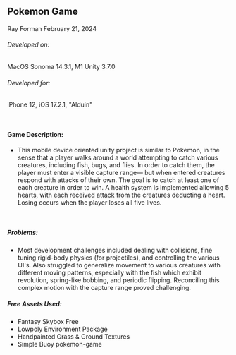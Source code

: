 ## Pokemon Game
Ray Forman
February 21, 2024

###### Developed on:
MacOS Sonoma 14.3.1, M1
Unity 3.7.0

###### Developed for:
iPhone 12, iOS 17.2.1, "Alduin"

</br>

#### Game Description:
- This mobile device oriented unity project is similar to Pokemon, in the sense that a player walks around a world attempting to catch various creatures, including fish, bugs, and flies. In order to catch them, the player must enter a visible capture range— but when entered creatures respond with attacks of their own. The goal is to catch at least one of each creature in order to win. A health system is implemented allowing 5 hearts, with each received attack from the creatures deducting a heart. Losing occurs when the player loses all five lives.

</br>

##### Problems:
- Most development challenges included dealing with collisions, fine tuning rigid-body physics (for projectiles), and controlling the various UI's. Also struggled to generalize movement to various creatures with different moving patterns, especially with the fish which exhibit revolution, spring-like bobbing, and periodic flipping. Reconciling this complex motion with the capture range proved challenging.

##### Free Assets Used:
- Fantasy Skybox Free
- Lowpoly Environment Package
- Handpainted Grass & Ground Textures
- Simple Buoy pokemon-game
